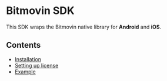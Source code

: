 # Bitmovin SDK

This SDK wraps the Bitmovin native library for **Android** and **iOS**.

## Contents

- [Installation](./documents/installation.md)
- [Setting up license](./documents/license.md)
- [Example](./documents/examples.md)
